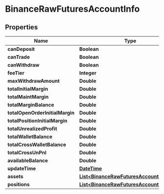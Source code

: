 # BinanceRawFuturesAccountInfo

## Properties
Name | Type | Description | Notes
------------ | ------------- | ------------- | -------------
**canDeposit** | **Boolean** |  |  [optional]
**canTrade** | **Boolean** |  |  [optional]
**canWithdraw** | **Boolean** |  |  [optional]
**feeTier** | **Integer** |  |  [optional]
**maxWithdrawAmount** | **Double** |  |  [optional]
**totalInitialMargin** | **Double** |  |  [optional]
**totalMaintMargin** | **Double** |  |  [optional]
**totalMarginBalance** | **Double** |  |  [optional]
**totalOpenOrderInitialMargin** | **Double** |  |  [optional]
**totalPositionInitialMargin** | **Double** |  |  [optional]
**totalUnrealizedProfit** | **Double** |  |  [optional]
**totalWalletBalance** | **Double** |  |  [optional]
**totalCrossWalletBalance** | **Double** |  |  [optional]
**totalCrossUnPnl** | **Double** |  |  [optional]
**availableBalance** | **Double** |  |  [optional]
**updateTime** | [**DateTime**](DateTime.md) |  |  [optional]
**assets** | [**List&lt;BinanceRawFuturesAccountAsset&gt;**](BinanceRawFuturesAccountAsset.md) |  |  [optional]
**positions** | [**List&lt;BinanceRawFuturesAccountPosition&gt;**](BinanceRawFuturesAccountPosition.md) |  |  [optional]
